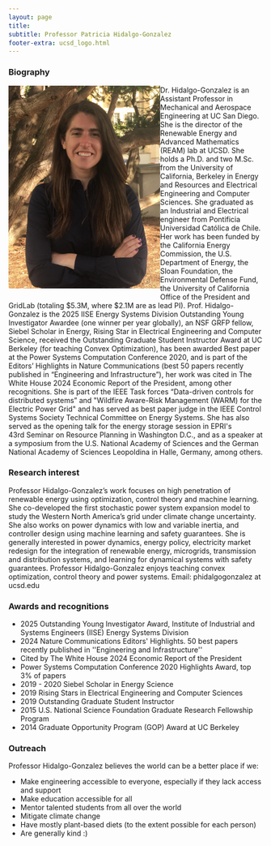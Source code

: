 ```yaml
---
layout: page
title: 
subtitle: Professor Patricia Hidalgo-Gonzalez
footer-extra: ucsd_logo.html
---
```


### Biography

<img align="left" src="/assets/img/2019_Hidalgo-Gonzalez.png" width="300" style="padding-bottom: 10px;" style="padding-right: 10px;"/>


Dr. Hidalgo-Gonzalez is an Assistant Professor in Mechanical and Aerospace Engineering at UC
San Diego. She is the director of the Renewable Energy and Advanced Mathematics 
(REAM) lab at UCSD. She holds a Ph.D. and two M.Sc. from the University of California, 
Berkeley in Energy and Resources and Electrical Engineering and Computer Sciences. 
She graduated as an Industrial and Electrical engineer from Pontificia Universidad 
Católica de Chile. Her work has been funded by the California Energy Commission, the U.S. Department of Energy, the Sloan Foundation, the Environmental Defense Fund, the University of California Office of the President and GridLab (totaling $5.3M, where $2.1M are as lead PI). Prof. Hidalgo-Gonzalez is the 2025 IISE Energy Systems Division Outstanding Young Investigator Awardee (one winner per year globally), an NSF GRFP fellow, Siebel Scholar in Energy, Rising Star in Electrical Engineering and Computer Science, received the Outstanding Graduate Student Instructor Award at UC Berkeley (for teaching Convex Optimization), has been awarded Best paper at the Power Systems Computation Conference 2020, and is part of the Editors’ Highlights in Nature Communications (best 50 papers recently published in “Engineering and Infrastructure”), her work was cited in The White House 2024 Economic Report of the President, among other recognitions. She is part of the IEEE Task forces “Data-driven controls for distributed systems” and "Wildfire Aware-Risk Management (WARM) for the Electric Power Grid" and has served as best paper judge in the IEEE Control Systems Society Technical Committee on Energy Systems. She has also served as the opening talk for the energy storage session in EPRI's 43rd Seminar on Resource Planning in Washington D.C., and as a speaker at a symposium from the U.S. National Academy of Sciences and the German National Academy of Sciences Leopoldina in Halle, Germany, among others.

### Research interest

Professor Hidalgo-Gonzalez’s work focuses on high penetration of 
renewable energy using optimization, control theory and machine learning. She co-developed 
the first stochastic power system expansion model to study the Western North America’s grid under 
climate change uncertainty. She also works on power dynamics with low and variable inertia, 
and controller design using machine learning and safety guarantees. She is generally 
interested in power dynamics, energy policy, electricity market redesign for the integration 
of renewable energy, microgrids, transmission and distribution systems, and learning 
for dynamical systems with safety guarantees. Professor Hidalgo-Gonzalez enjoys teaching 
convex optimization, control theory and power systems. Email: phidalgogonzalez at ucsd.edu

### Awards and recognitions

* 2025 Outstanding Young Investigator Award, Institute of Industrial and Systems Engineers (IISE) Energy Systems Division
* 2024 Nature Communications Editors' Highlights. 50 best papers recently published in ''Engineering and Infrastructure''
* Cited by The White House 2024 Economic Report of the President
* Power Systems Computation Conference 2020 Highlights Award, top 3% of papers
* 2019 - 2020 Siebel Scholar in Energy Science
* 2019 Rising Stars in Electrical Engineering and Computer Sciences
* 2019 Outstanding Graduate Student Instructor
* 2015 U.S. National Science Foundation Graduate Research Fellowship Program
* 2014 Graduate Opportunity Program (GOP) Award at UC Berkeley


### Outreach

Professor Hidalgo-Gonzalez believes the world can be a better place if we:

* Make engineering accessible to everyone, especially if they lack access and support 
* Make education accessible for all
* Mentor talented students from all over the world
* Mitigate climate change
* Have mostly plant-based diets (to the extent possible for each person)
* Are generally kind :)
